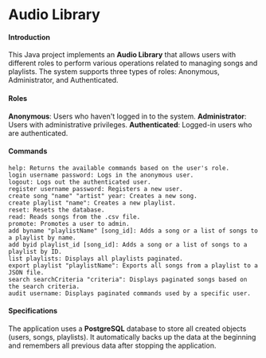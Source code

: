 # Audio Library
#### Introduction
This Java project implements an **Audio Library** that allows users with different roles to perform various operations related to managing songs and playlists. The system supports three types of roles: Anonymous, Administrator, and Authenticated.

#### Roles
**Anonymous**: Users who haven't logged in to the system.
**Administrator**: Users with administrative privileges.
**Authenticated**: Logged-in users who are authenticated.
#### Commands
	help: Returns the available commands based on the user's role.
	login username password: Logs in the anonymous user.
	logout: Logs out the authenticated user.
	register username password: Registers a new user.
	create song "name" "artist" year: Creates a new song.
	create playlist "name": Creates a new playlist.
	reset: Resets the database.
	read: Reads songs from the .csv file.
	promote: Promotes a user to admin.
	add byname "playlistName" [song_id]: Adds a song or a list of songs to a playlist by name.
	add byid playlist_id [song_id]: Adds a song or a list of songs to a playlist by ID.
	list playlists: Displays all playlists paginated.
	export playlist "playlistName": Exports all songs from a playlist to a JSON file.
	search searchCriteria "criteria": Displays paginated songs based on the search criteria.
	audit username: Displays paginated commands used by a specific user.
#### Specifications
The application uses a **PostgreSQL** database to store all created objects (users, songs, playlists).
It automatically backs up the data at the beginning and remembers all previous data after stopping the application.
